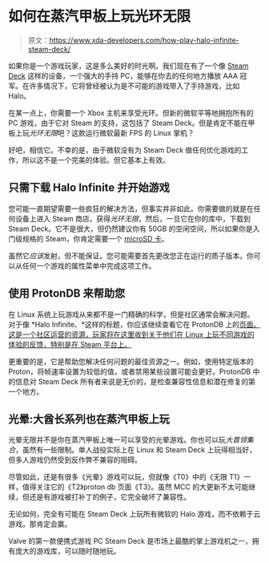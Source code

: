 # 如何在蒸汽甲板上玩光环无限

> 原文：<https://www.xda-developers.com/how-play-halo-infinite-steam-deck/>

如果你是一个游戏玩家，这是多么美好的时光啊。我们现在有了一个像 [Steam Deck](https://www.xda-developers.com/valve-steam-deck-changes-gaming/) 这样的设备，一个强大的手持 PC，能够在你去的任何地方播放 AAA 冠军。在许多情况下，它将曾经被认为是不可能的游戏带入了手持游戏，比如 Halo。

在某一点上，你需要一个 Xbox 主机来享受光环。但新的微软平等地拥抱所有的 PC 游戏，由于它对 Steam 的支持，这包括了 Steam Deck。但是肯定不能在甲板上玩*光环无限*吧？这款运行微软最新 FPS 的 Linux 掌机？

好吧，相信它。不幸的是，由于微软没有为 Steam Deck 做任何优化游戏的工作，所以这不是一个完美的体验。但它基本上有效。

## 只需下载 Halo Infinite 并开始游戏

您可能一直期望需要一些疯狂的解决方法，但事实并非如此。你需要做的就是在任何设备上进入 Steam 商店，获得*光环无限*，然后，一旦它在你的库中，下载到 Steam Deck。它不是很大，但仍然建议你有 50GB 的空闲空间，所以如果你是入门级规格的 Steam，你肯定需要一个 [microSD 卡](https://www.xda-developers.com/best-microsd-cards-for-the-steam-deck/)。

虽然它*应该*发射，但不能保证。您可能需要首先更改您正在运行的质子版本。你可以从任何一个游戏的属性菜单中完成这项工作。

## 使用 ProtonDB 来帮助您

在 Linux 系统上玩游戏从来都不是一门精确的科学，但是社区通常会解决问题。对于像 *Halo Infinite、*这样的标题，你应该继续查看它在 ProtonDB 上的[页面。这是一个社区运营的资源，玩家将在这里收到关于他们在 Linux 上玩不同游戏的体验的反馈，特别是在 Steam 平台上。](https://www.protondb.com/app/1240440)

更重要的是，它是帮助您解决任何问题的最佳资源之一。例如，使用特定版本的 Proton，将帧速率设置为较低的值，或者禁用某些设置可能会更好。ProtonDB 中的信息对 Steam Deck 所有者来说是无价的，是检查兼容性信息和潜在修复的第一个地方。

## 光晕:大酋长系列也在蒸汽甲板上玩

光晕无限并不是你在蒸汽甲板上唯一可以享受的光晕游戏。你也可以玩*大首领集合*，虽然有一些限制。单人战役实际上在 Linux 和 Steam Deck 上玩得相当好，但多人游戏仍然受到反作弊不兼容的阻碍。

尽管如此，还是有很多《光晕》游戏可以玩，但就像《T0》中的《无限 T1》一样，值得关注它的《T2》proton db 页面《T3》。虽然 MCC 的大更新不太可能继续，但还是有游戏被打补丁的例子，它完全破坏了兼容性。

无论如何，完全有可能在 Steam Deck 上玩所有微软的 Halo 游戏，而不依赖于云游戏。那肯定会赢。

Valve 的第一款便携式游戏 PC Steam Deck 是市场上最酷的掌上游戏机之一，拥有庞大的游戏库，可以随时随地玩。